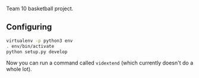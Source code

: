 Team 10 basketball project.

## Configuring

```bash
virtualenv -p python3 env
. env/bin/activate
python setup.py develop
```

Now you can run a command called `vidextend` (which currently doesn't do a whole
lot).
